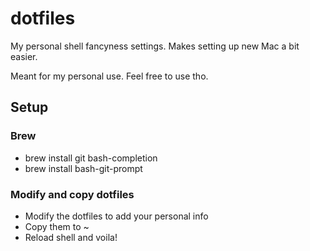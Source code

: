 # dotfiles

My personal shell fancyness settings. Makes setting up new Mac a bit easier.

Meant for my personal use. Feel free to use tho.

## Setup

### Brew

- brew install git bash-completion
- brew install bash-git-prompt

### Modify and copy dotfiles

- Modify the dotfiles to add your personal info
- Copy them to ~
- Reload shell and voila!